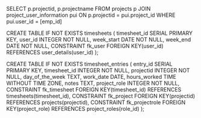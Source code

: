 SELECT p.projectid, p.projectname
FROM projects p
JOIN project_user_information pui ON p.projectid = pui.project_id
WHERE pui.user_id = [emp_id]



CREATE TABLE IF NOT EXISTS timesheets (
    timesheet_id SERIAL PRIMARY KEY,
    user_id INTEGER NOT NULL,
    week_start DATE NOT NULL,
    week_end DATE NOT NULL,
    CONSTRAINT fk_user
        FOREIGN KEY(user_id) 
        REFERENCES user_details(user_id)
);

CREATE TABLE IF NOT EXISTS timesheet_entries (
    entry_id SERIAL PRIMARY KEY,
    timesheet_id INTEGER NOT NULL,
    projectid INTEGER NOT NULL,
    day_of_the_week TEXT,
    work_date DATE,
    hours_worked TIME WITHOUT TIME ZONE,
    notes TEXT,
    project_role INTEGER NOT NULL,
    CONSTRAINT fk_timesheet
        FOREIGN KEY(timesheet_id) 
        REFERENCES timesheets(timesheet_id),
    CONSTRAINT fk_project
        FOREIGN KEY(projectid) 
        REFERENCES projects(projectid),
	CONSTRAINT fk_projectrole
        FOREIGN KEY(project_role) 
        REFERENCES project_roles(role_id)
);
